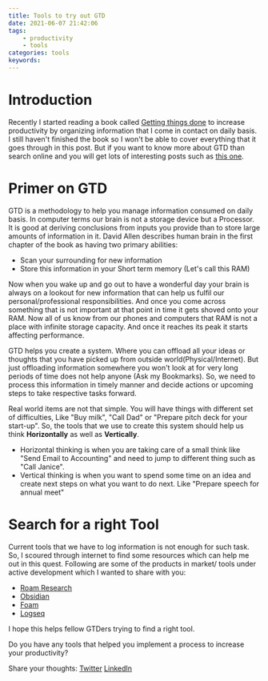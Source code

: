 ```yaml
---
title: Tools to try out GTD
date: 2021-06-07 21:42:06
tags:
    - productivity
    - tools
categories: tools
keywords: 
---
```


# Introduction

Recently I started reading a book called [Getting things done](https://amzn.to/3gjJTf0) to increase productivity by organizing information that I come in contact on daily basis. I still haven't finished the book so I won't be able to cover everything that it goes through in this post. But if you want to know more about GTD than search online and you will get lots of interesting posts such as [this one](https://hamberg.no/gtd).


# Primer on GTD

GTD is a methodology to help you manage information consumed on daily basis. In computer terms our brain is not a storage device but a Processor. It is good at deriving conclusions from inputs you provide than to store large amounts of information in it. David Allen describes human brain in the first chapter of the book as having two primary abilities:
- Scan your surrounding for new information
- Store this information in your Short term memory (Let's call this RAM)

Now when you wake up and go out to have a wonderful day your brain is always on a lookout for new information that can help us fulfil our personal/professional responsibilities. And once you come across something that is not important at that point in time it gets shoved onto your RAM. Now all of us know from our phones and computers that RAM is not a place with infinite storage capacity. And once it reaches its peak it starts affecting performance.

GTD helps you create a system. Where you can offload all your ideas or thoughts that you have picked up from outside world(Physical/Internet). But just offloading information somewhere you won't look at for very long periods of time does not help anyone (Ask my Bookmarks). So, we need to process this information in timely manner and decide actions or upcoming steps to take respective tasks forward.

Real world items are not that simple. You will have things with different set of difficulties, Like "Buy milk", "Call Dad" or "Prepare pitch deck for your start-up". So, the tools that we use to create this system should help us think **Horizontally** as well as **Vertically**.

- Horizontal thinking is when you are taking care of a small think like "Send Email to Accounting" and need to jump to different thing such as "Call Janice".
- Vertical thinking is when you want to spend some time on an idea and create next steps on what you want to do next. Like "Prepare speech for annual meet"


# Search for a right Tool

Current tools that we have to log information is not enough for such task. So, I scoured through internet to find some resources which can help me out in this quest.
Following are some of the products in market/ tools under active development which I wanted to share with you:

- [Roam Research](https://roamresearch.com/)
- [Obsidian](https://obsidian.md/)
- [Foam](https://github.com/foambubble/foam)
- [Logseq](https://github.com/logseq/logseq)

I hope this helps fellow GTDers trying to find a right tool.

Do you have any tools that helped you implement a process to increase your productivity?

Share your thoughts:
[Twitter](https://twitter.com/baradhiren007)
[LinkedIn](https://linkedin.com/in/baradhiren)

